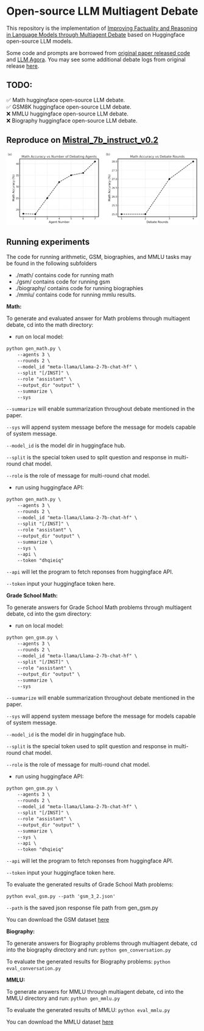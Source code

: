 # Open-source LLM Multiagent Debate

This repository is the implementation of [Improving Factuality and Reasoning in Language Models through Multiagent Debate](https://arxiv.org/abs/2305.14325) based on Huggingface open-source LLM models.

Some code and prompts are borrowed from [original paper released code](https://composable-models.github.io/llm_debate/) and [LLM Agora](https://github.com/gauss5930/LLM-Agora/). 
You may see some additional debate logs from original release [here](https://www.dropbox.com/sh/6kq5ixfnf4zqk09/AABezsYsBhgg1IQAZ12yQ43_a?dl=0).

## TODO:
:white_check_mark: Math huggingface open-source LLM debate.\
:white_check_mark: GSM8K huggingface open-source LLM debate.\
:x: MMLU huggingface open-source LLM debate.\
:x: Biography huggingface open-source LLM debate.

## Reproduce on [Mistral_7b_instruct_v0.2](https://huggingface.co/mistralai/Mistral-7B-Instruct-v0.2)

![](assets/mistral_7b_debate.png)

## Running experiments

The code for running arithmetic, GSM, biographies, and MMLU tasks may be found in the following subfolders

* ./math/ contains code for running math
* ./gsm/ contains code for running gsm
* ./biography/ contains code for running biographies
* ./mmlu/ contains code for running mmlu results.

**Math:**

To generate and evaluated answer for Math problems through multiagent debate, cd into the math directory:
- run on local model:
```shell 
python gen_math.py \
    --agents 3 \
    --rounds 2 \
    --model_id "meta-llama/Llama-2-7b-chat-hf" \
    --split "[/INST]" \
    --role "assistant" \
    --output_dir "output" \
    --summarize \
    --sys
```
`--summarize` will enable summarization throughout debate mentioned in the paper.

`--sys` will append system message before the message for models capable of system message.

`--model_id` is the model dir in huggingface hub.

`--split` is the special token used to split question and response in multi-round chat model.

`--role` is the role of message for multi-round chat model.

- run using huggingface API:
```shell
python gen_math.py \
    --agents 3 \
    --rounds 2 \
    --model_id "meta-llama/Llama-2-7b-chat-hf" \
    --split "[/INST]" \
    --role "assistant" \
    --output_dir "output" \
    --summarize \
    --sys \
    --api \
    --token "dhqieiq"
```
`--api` will let the program to fetch reponses from huggingface API.

`--token` input your huggingface token here.
	
**Grade School Math:**

To generate answers for Grade School Math problems through multiagent debate, cd into the gsm directory:
- run on local model:
```shell 
python gen_gsm.py \
    --agents 3 \
    --rounds 2 \
    --model_id "meta-llama/Llama-2-7b-chat-hf" \
    --split "[/INST]" \
    --role "assistant" \
    --output_dir "output" \
    --summarize \
    --sys
```
`--summarize` will enable summarization throughout debate mentioned in the paper.

`--sys` will append system message before the message for models capable of system message.

`--model_id` is the model dir in huggingface hub.

`--split` is the special token used to split question and response in multi-round chat model.

`--role` is the role of message for multi-round chat model.

- run using huggingface API:
```shell
python gen_gsm.py \
    --agents 3 \
    --rounds 2 \
    --model_id "meta-llama/Llama-2-7b-chat-hf" \
    --split "[/INST]" \
    --role "assistant" \
    --output_dir "output" \
    --summarize \
    --sys \
    --api \
    --token "dhqieiq"
```
`--api` will let the program to fetch reponses from huggingface API.

`--token` input your huggingface token here.

To evaluate the generated results of Grade School Math problems:
```shell
python eval_gsm.py --path 'gsm_3_2.json'
```
`--path` is the saved json response file path from gen_gsm.py
 
You can download the GSM dataset [here](https://github.com/openai/grade-school-math)


**Biography:**

To generate answers for Biography problems through multiagent debate, cd into the biography directory and run:
	`python gen_conversation.py`

To evaluate the generated results for Biography problems:
	`python eval_conversation.py`
	
**MMLU:**

To generate answers for MMLU through multiagent debate, cd into the MMLU directory and run:
	`python gen_mmlu.py`

To evaluate the generated results of MMLU:
	`python eval_mmlu.py`
	
You can download the MMLU dataset [here](https://github.com/hendrycks/test)
